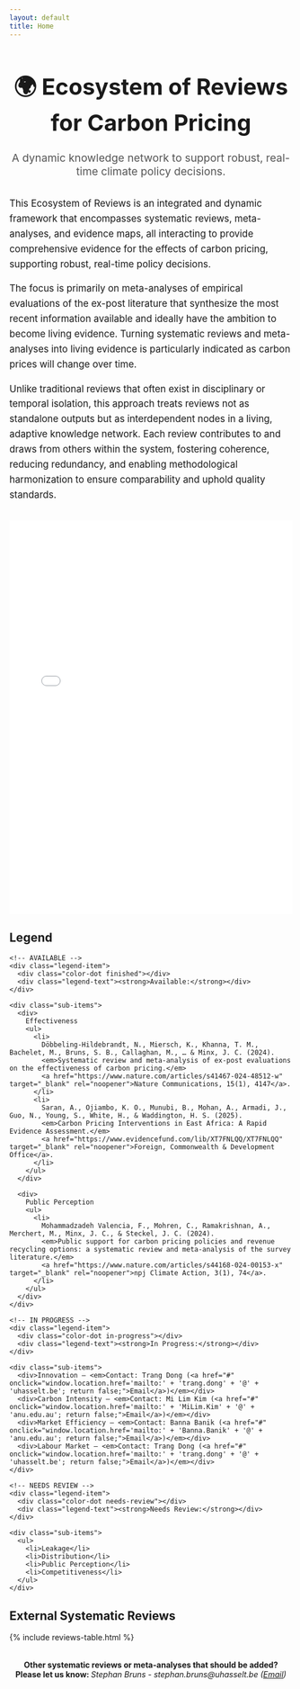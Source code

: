 ```yaml
---
layout: default
title: Home
---
```


<div class="header-container" style="text-align: center; margin-top: 2rem;">
  <h1 style="font-size: 2.5rem; font-weight: bold;">🌍 Ecosystem of Reviews for Carbon Pricing</h1>
  <p style="font-size: 1.2rem; color: #555; max-width: 800px; margin: auto;">
    A dynamic knowledge network to support robust, real-time climate policy decisions.
  </p>
</div>

<div style="max-width: 900px; margin: 2rem auto; line-height: 1.6; font-size: 1.05rem;">
  <p>
    This Ecosystem of Reviews is an integrated and dynamic framework that encompasses systematic reviews, meta-analyses, and evidence maps, all interacting to provide comprehensive evidence for the effects of carbon pricing, supporting robust, real-time policy decisions.
  </p>

  <p>
    The focus is primarily on meta-analyses of empirical evaluations of the ex-post literature that synthesize the most recent information available and ideally have the ambition to become living evidence. Turning systematic reviews and meta-analyses into living evidence is particularly indicated as carbon prices will change over time.
  </p>

  <p>
    Unlike traditional reviews that often exist in disciplinary or temporal isolation, this approach treats reviews not as standalone outputs but as interdependent nodes in a living, adaptive knowledge network. Each review contributes to and draws from others within the system, fostering coherence, reducing redundancy, and enabling methodological harmonization to ensure comparability and uphold quality standards.
  </p>
</div>

<!-- Embedded Graph -->
<div class="graph-container">
  <iframe src="carbon_pricing_graph.html" width="100%" height="700" style="border: none;"></iframe>
</div>

<!-- Main Content Wrapper -->
<div class="stacked-container">

  <!-- Legend Section -->
  <div class="legend-box">
    <h2>Legend</h2>

    <!-- AVAILABLE -->
    <div class="legend-item">
      <div class="color-dot finished"></div>
      <div class="legend-text"><strong>Available:</strong></div>
    </div>

    <div class="sub-items">
      <div>
        Effectiveness
        <ul>
          <li>
            Döbbeling-Hildebrandt, N., Miersch, K., Khanna, T. M., Bachelet, M., Bruns, S. B., Callaghan, M., … & Minx, J. C. (2024). 
            <em>Systematic review and meta-analysis of ex-post evaluations on the effectiveness of carbon pricing.</em> 
            <a href="https://www.nature.com/articles/s41467-024-48512-w" target="_blank" rel="noopener">Nature Communications, 15(1), 4147</a>.
          </li>
          <li>
            Saran, A., Ojiambo, K. O., Munubi, B., Mohan, A., Armadi, J., Guo, N., Young, S., White, H., & Waddington, H. S. (2025). 
            <em>Carbon Pricing Interventions in East Africa: A Rapid Evidence Assessment.</em> 
            <a href="https://www.evidencefund.com/lib/XT7FNLQQ/XT7FNLQQ" target="_blank" rel="noopener">Foreign, Commonwealth & Development Office</a>.
          </li>
        </ul>
      </div>

      <div>
        Public Perception
        <ul>
          <li>
            Mohammadzadeh Valencia, F., Mohren, C., Ramakrishnan, A., Merchert, M., Minx, J. C., & Steckel, J. C. (2024). 
            <em>Public support for carbon pricing policies and revenue recycling options: a systematic review and meta-analysis of the survey literature.</em> 
            <a href="https://www.nature.com/articles/s44168-024-00153-x" target="_blank" rel="noopener">npj Climate Action, 3(1), 74</a>.
          </li>
        </ul>
      </div>
    </div>

    <!-- IN PROGRESS -->
    <div class="legend-item">
      <div class="color-dot in-progress"></div>
      <div class="legend-text"><strong>In Progress:</strong></div>
    </div>

    <div class="sub-items">
      <div>Innovation – <em>Contact: Trang Dong (<a href="#" onclick="window.location.href='mailto:' + 'trang.dong' + '@' + 'uhasselt.be'; return false;">Email</a>)</em></div>
      <div>Carbon Intensity – <em>Contact: Mi Lim Kim (<a href="#" onclick="window.location.href='mailto:' + 'MiLim.Kim' + '@' + 'anu.edu.au'; return false;">Email</a>)</em></div>
      <div>Market Efficiency – <em>Contact: Banna Banik (<a href="#" onclick="window.location.href='mailto:' + 'Banna.Banik' + '@' + 'anu.edu.au'; return false;">Email</a>)</em></div>
      <div>Labour Market – <em>Contact: Trang Dong (<a href="#" onclick="window.location.href='mailto:' + 'trang.dong' + '@' + 'uhasselt.be'; return false;">Email</a>)</em></div>
    </div>

    <!-- NEEDS REVIEW -->
    <div class="legend-item">
      <div class="color-dot needs-review"></div>
      <div class="legend-text"><strong>Needs Review:</strong></div>
    </div>

    <div class="sub-items">
      <ul>
        <li>Leakage</li>
        <li>Distribution</li>
        <li>Public Perception</li>
        <li>Competitiveness</li>
      </ul>
    </div>

  </div> <!-- END legend-box -->

  <!-- Table Section -->
  <div class="table-container">
    <h2>External Systematic Reviews</h2>
    {% include reviews-table.html %}
  </div>

  <!-- Contribution Call -->
  <div class="contribute-note" style="text-align: center; margin-top: 2rem;">
    <p>
      <strong>
        Other systematic reviews or meta-analyses that should be added?<br>
        Please let us know:
      </strong>
      <em>
        Stephan Bruns - stephan.bruns@uhasselt.be (<a href="#" onclick="window.location.href='mailto:' + 'stephan.bruns' + '@' + 'uhasselt.be'; return false;">Email</a>)
      </em>
    </p>
  </div>

</div> <!-- END stacked-container -->
